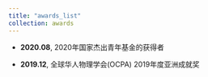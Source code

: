 ```yaml
---
title: "awards_list"
collection: awards
---
```


+ <strong>2020.08</strong>, 2020年国家杰出青年基金的获得者

								  
+ <strong>2019.12</strong>, 全球华人物理学会(OCPA) 2019年度亚洲成就奖
